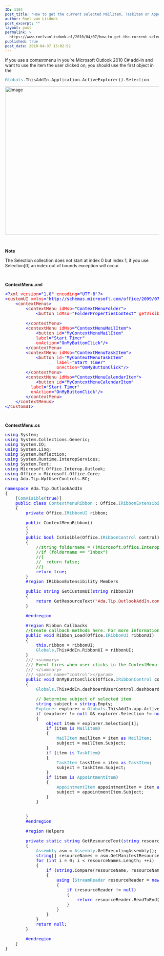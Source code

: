 ```yaml
---
ID: 1184
post_title: 'How to get the current selected MailItem, TaskItem or AppointmentItem in C#, when contextmenu item is clicked in Microsoft Outlook 2010'
author: Roel van Lisdonk
post_excerpt: ""
layout: post
permalink: >
  https://www.roelvanlisdonk.nl/2010/04/07/how-to-get-the-current-selected-mailitem-taskitem-or-appointmentitem-in-c-when-contextmenu-item-is-clicked-in-microsoft-outlook-2010/
published: true
post_date: 2010-04-07 13:02:52
---
```

<p>If you use a contextmenu in you’re Microsoft Outlook 2010 C# add-in and want to use the item the user clicked on, you should use the first object in the</p>  <pre class="code"><span style="color: #2b91af">Globals</span>.ThisAddIn.Application.ActiveExplorer().Selection</pre>

<p><a href="http://www.roelvanlisdonk.nl/wp-content/uploads/2010/04/image.png"><img style="border-bottom: 0px; border-left: 0px; display: inline; border-top: 0px; border-right: 0px" title="image" border="0" alt="image" src="http://www.roelvanlisdonk.nl/wp-content/uploads/2010/04/image_thumb.png" width="804" height="484" /></a> </p>

<p>&#160;</p>

<p><strong>Note</strong></p>

<p>The Selection collection does not start at index 0 but index 1, if you use Selection[0] an index out of bounds exception will occur.</p>

<p>&#160;</p>

<p><strong>ContextMenu.xml</strong></p>

<pre class="code"><span style="color: blue">&lt;?</span><span style="color: #a31515">xml </span><span style="color: red">version</span><span style="color: blue">=</span>&quot;<span style="color: blue">1.0</span>&quot; <span style="color: red">encoding</span><span style="color: blue">=</span>&quot;<span style="color: blue">UTF-8</span>&quot;<span style="color: blue">?&gt;
&lt;</span><span style="color: #a31515">customUI </span><span style="color: red">xmlns</span><span style="color: blue">=</span>&quot;<span style="color: blue">http://schemas.microsoft.com/office/2009/07/customui</span>&quot; <span style="color: red">onLoad</span><span style="color: blue">=</span>&quot;<span style="color: blue">Ribbon_Load</span>&quot;<span style="color: blue">&gt;
    &lt;</span><span style="color: #a31515">contextMenus</span><span style="color: blue">&gt;
        &lt;</span><span style="color: #a31515">contextMenu </span><span style="color: red">idMso</span><span style="color: blue">=</span>&quot;<span style="color: blue">ContextMenuFolder</span>&quot;<span style="color: blue">&gt;
            &lt;</span><span style="color: #a31515">button </span><span style="color: red">idMso</span><span style="color: blue">=</span>&quot;<span style="color: blue">FolderPropertiesContext</span>&quot; <span style="color: red">getVisible</span><span style="color: blue">=</span>&quot;<span style="color: blue">IsVisible</span>&quot; <span style="color: blue">/&gt;
            
        &lt;/</span><span style="color: #a31515">contextMenu</span><span style="color: blue">&gt;
        &lt;</span><span style="color: #a31515">contextMenu </span><span style="color: red">idMso</span><span style="color: blue">=</span>&quot;<span style="color: blue">ContextMenuMailItem</span>&quot;<span style="color: blue">&gt;
            &lt;</span><span style="color: #a31515">button </span><span style="color: red">id</span><span style="color: blue">=</span>&quot;<span style="color: blue">MyContextMenuMailItem</span>&quot;
            <span style="color: red">label</span><span style="color: blue">=</span>&quot;<span style="color: blue">Start Timer</span>&quot;
            <span style="color: red">onAction</span><span style="color: blue">=</span>&quot;<span style="color: blue">OnMyButtonClick</span>&quot;<span style="color: blue">/&gt;
        &lt;/</span><span style="color: #a31515">contextMenu</span><span style="color: blue">&gt;
        &lt;</span><span style="color: #a31515">contextMenu </span><span style="color: red">idMso</span><span style="color: blue">=</span>&quot;<span style="color: blue">ContextMenuTaskItem</span>&quot;<span style="color: blue">&gt;
            &lt;</span><span style="color: #a31515">button </span><span style="color: red">id</span><span style="color: blue">=</span>&quot;<span style="color: blue">MyContextMenuTaskItem</span>&quot;
                    <span style="color: red">label</span><span style="color: blue">=</span>&quot;<span style="color: blue">Start Timer</span>&quot;
                    <span style="color: red">onAction</span><span style="color: blue">=</span>&quot;<span style="color: blue">OnMyButtonClick</span>&quot;<span style="color: blue">/&gt;
        &lt;/</span><span style="color: #a31515">contextMenu</span><span style="color: blue">&gt;
        &lt;</span><span style="color: #a31515">contextMenu </span><span style="color: red">idMso</span><span style="color: blue">=</span>&quot;<span style="color: blue">ContextMenuCalendarItem</span>&quot;<span style="color: blue">&gt;
            &lt;</span><span style="color: #a31515">button </span><span style="color: red">id</span><span style="color: blue">=</span>&quot;<span style="color: blue">MyContextMenuCalendarItem</span>&quot;
          <span style="color: red">label</span><span style="color: blue">=</span>&quot;<span style="color: blue">Start Timer</span>&quot;
          <span style="color: red">onAction</span><span style="color: blue">=</span>&quot;<span style="color: blue">OnMyButtonClick</span>&quot;<span style="color: blue">/&gt;
        &lt;/</span><span style="color: #a31515">contextMenu</span><span style="color: blue">&gt;
    &lt;/</span><span style="color: #a31515">contextMenus</span><span style="color: blue">&gt;
&lt;/</span><span style="color: #a31515">customUI</span><span style="color: blue">&gt;
</span></pre>
<a href="http://11011.net/software/vspaste"></a>

<p>&#160;</p>

<p><strong>ContextMenu.cs</strong></p>

<pre class="code"><span style="color: blue">using </span>System;
<span style="color: blue">using </span>System.Collections.Generic;
<span style="color: blue">using </span>System.IO;
<span style="color: blue">using </span>System.Linq;
<span style="color: blue">using </span>System.Reflection;
<span style="color: blue">using </span>System.Runtime.InteropServices;
<span style="color: blue">using </span>System.Text;
<span style="color: blue">using </span>Microsoft.Office.Interop.Outlook;
<span style="color: blue">using </span>Office = Microsoft.Office.Core;
<span style="color: blue">using </span>Ada.Tip.WpfUserControls.BC;

<span style="color: blue">namespace </span>Ada.Tip.OutlookAddIn
{
    [<span style="color: #2b91af">ComVisible</span>(<span style="color: blue">true</span>)]
    <span style="color: blue">public class </span><span style="color: #2b91af">ContextMenuRibbon </span>: Office.<span style="color: #2b91af">IRibbonExtensibility
    </span>{
        <span style="color: blue">private </span>Office.<span style="color: #2b91af">IRibbonUI </span>ribbon;

        <span style="color: blue">public </span>ContextMenuRibbon()
        {
        }        
        <span style="color: blue">public bool </span>IsVisible(Office.<span style="color: #2b91af">IRibbonControl </span>control)
        {
            <span style="color: green">//string foldername = ((Microsoft.Office.Interop.Outlook.Folder)control.Context).Name;
            //if (foldername == &quot;Inbox&quot;)
            //{
            //  return false;
            //}
            </span><span style="color: blue">return true</span>;
        }
        <span style="color: blue">#region </span>IRibbonExtensibility Members

        <span style="color: blue">public string </span>GetCustomUI(<span style="color: blue">string </span>ribbonID)
        {
            <span style="color: blue">return </span>GetResourceText(<span style="color: #a31515">&quot;Ada.Tip.OutlookAddIn.contextMenuRibbon.xml&quot;</span>);
        }

        <span style="color: blue">#endregion

        #region </span>Ribbon Callbacks
        <span style="color: green">//Create callback methods here. For more information about adding callback methods, select the Ribbon XML item in Solution Explorer and then press F1
        </span><span style="color: blue">public void </span>Ribbon_Load(Office.<span style="color: #2b91af">IRibbonUI </span>ribbonUI)
        {
            <span style="color: blue">this</span>.ribbon = ribbonUI;
            <span style="color: #2b91af">Globals</span>.ThisAddIn.RibbonUI = ribbonUI;
        }
        <span style="color: gray">/// &lt;summary&gt;
        /// </span><span style="color: green">Event fires when user clicks in the ContextMenu on &quot;Start Timer&quot;
        </span><span style="color: gray">/// &lt;/summary&gt;
        /// &lt;param name=&quot;control&quot;&gt;&lt;/param&gt;
        </span><span style="color: blue">public void </span>OnMyButtonClick(Office.<span style="color: #2b91af">IRibbonControl </span>control)
        {
            <span style="color: #2b91af">Globals</span>.ThisAddIn.dashboardUserControl.dashboard.StopCurrentWorkItem();

            <span style="color: green">// Determine subject of selected item
            </span><span style="color: blue">string </span>subject = <span style="color: blue">string</span>.Empty;
            <span style="color: #2b91af">Explorer </span>explorer = <span style="color: #2b91af">Globals</span>.ThisAddIn.app.ActiveExplorer();
            <span style="color: blue">if </span>(explorer != <span style="color: blue">null </span>&amp;&amp; explorer.Selection != <span style="color: blue">null </span>&amp;&amp; explorer.Selection.Count &gt; 0)
            {
                <span style="color: blue">object </span>item = explorer.Selection[1];
                <span style="color: blue">if </span>(item <span style="color: blue">is </span><span style="color: #2b91af">MailItem</span>)
                {
                    <span style="color: #2b91af">MailItem </span>mailItem = item <span style="color: blue">as </span><span style="color: #2b91af">MailItem</span>;
                    subject = mailItem.Subject;
                }
                <span style="color: blue">if </span>(item <span style="color: blue">is </span><span style="color: #2b91af">TaskItem</span>)
                {
                    <span style="color: #2b91af">TaskItem </span>taskItem = item <span style="color: blue">as </span><span style="color: #2b91af">TaskItem</span>;
                    subject = taskItem.Subject;
                }
                <span style="color: blue">if </span>(item <span style="color: blue">is </span><span style="color: #2b91af">AppointmentItem</span>)
                {
                    <span style="color: #2b91af">AppointmentItem </span>appointmentItem = item <span style="color: blue">as </span><span style="color: #2b91af">AppointmentItem</span>;
                    subject = appointmentItem.Subject;
                }
            }

            
        }
        <span style="color: blue">#endregion

        #region </span>Helpers
        
        <span style="color: blue">private static string </span>GetResourceText(<span style="color: blue">string </span>resourceName)
        {
            <span style="color: #2b91af">Assembly </span>asm = <span style="color: #2b91af">Assembly</span>.GetExecutingAssembly();
            <span style="color: blue">string</span>[] resourceNames = asm.GetManifestResourceNames();
            <span style="color: blue">for </span>(<span style="color: blue">int </span>i = 0; i &lt; resourceNames.Length; ++i)
            {
                <span style="color: blue">if </span>(<span style="color: blue">string</span>.Compare(resourceName, resourceNames[i], <span style="color: #2b91af">StringComparison</span>.OrdinalIgnoreCase) == 0)
                {
                    <span style="color: blue">using </span>(<span style="color: #2b91af">StreamReader </span>resourceReader = <span style="color: blue">new </span><span style="color: #2b91af">StreamReader</span>(asm.GetManifestResourceStream(resourceNames[i])))
                    {
                        <span style="color: blue">if </span>(resourceReader != <span style="color: blue">null</span>)
                        {
                            <span style="color: blue">return </span>resourceReader.ReadToEnd();
                        }
                    }
                }
            }
            <span style="color: blue">return null</span>;
        }

        <span style="color: blue">#endregion
    </span>}
}</pre>
<a href="http://11011.net/software/vspaste"></a><a href="http://11011.net/software/vspaste"></a>